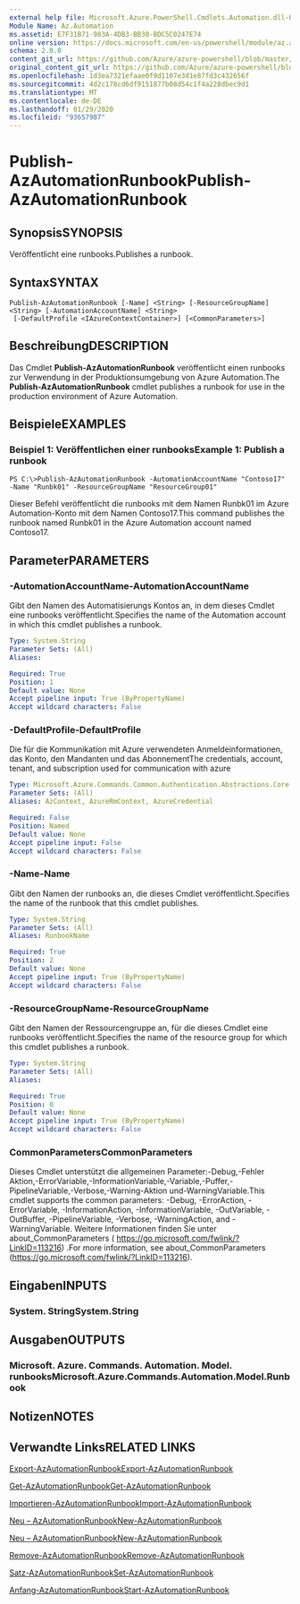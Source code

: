 ```yaml
---
external help file: Microsoft.Azure.PowerShell.Cmdlets.Automation.dll-Help.xml
Module Name: Az.Automation
ms.assetid: E7F31B71-983A-4DB3-BB30-BDC5C0247E74
online version: https://docs.microsoft.com/en-us/powershell/module/az.automation/publish-azautomationrunbook
schema: 2.0.0
content_git_url: https://github.com/Azure/azure-powershell/blob/master/src/Automation/Automation/help/Publish-AzAutomationRunbook.md
original_content_git_url: https://github.com/Azure/azure-powershell/blob/master/src/Automation/Automation/help/Publish-AzAutomationRunbook.md
ms.openlocfilehash: 1d3ea7321efaae0f9d1107e3d1e87fd3c432656f
ms.sourcegitcommit: 4d2c178cd6df9151877b08d54c1f4a228dbec9d1
ms.translationtype: MT
ms.contentlocale: de-DE
ms.lasthandoff: 01/29/2020
ms.locfileid: "93657987"
---
```

# <span data-ttu-id="03e54-101">Publish-AzAutomationRunbook</span><span class="sxs-lookup"><span data-stu-id="03e54-101">Publish-AzAutomationRunbook</span></span>

## <span data-ttu-id="03e54-102">Synopsis</span><span class="sxs-lookup"><span data-stu-id="03e54-102">SYNOPSIS</span></span>
<span data-ttu-id="03e54-103">Veröffentlicht eine runbooks.</span><span class="sxs-lookup"><span data-stu-id="03e54-103">Publishes a runbook.</span></span>

## <span data-ttu-id="03e54-104">Syntax</span><span class="sxs-lookup"><span data-stu-id="03e54-104">SYNTAX</span></span>

```
Publish-AzAutomationRunbook [-Name] <String> [-ResourceGroupName] <String> [-AutomationAccountName] <String>
 [-DefaultProfile <IAzureContextContainer>] [<CommonParameters>]
```

## <span data-ttu-id="03e54-105">Beschreibung</span><span class="sxs-lookup"><span data-stu-id="03e54-105">DESCRIPTION</span></span>
<span data-ttu-id="03e54-106">Das Cmdlet **Publish-AzAutomationRunbook** veröffentlicht einen runbooks zur Verwendung in der Produktionsumgebung von Azure Automation.</span><span class="sxs-lookup"><span data-stu-id="03e54-106">The **Publish-AzAutomationRunbook** cmdlet publishes a runbook for use in the production environment of Azure Automation.</span></span>

## <span data-ttu-id="03e54-107">Beispiele</span><span class="sxs-lookup"><span data-stu-id="03e54-107">EXAMPLES</span></span>

### <span data-ttu-id="03e54-108">Beispiel 1: Veröffentlichen einer runbooks</span><span class="sxs-lookup"><span data-stu-id="03e54-108">Example 1: Publish a runbook</span></span>
```
PS C:\>Publish-AzAutomationRunbook -AutomationAccountName "Contoso17" -Name "Runbk01" -ResourceGroupName "ResourceGroup01"
```

<span data-ttu-id="03e54-109">Dieser Befehl veröffentlicht die runbooks mit dem Namen Runbk01 im Azure Automation-Konto mit dem Namen Contoso17.</span><span class="sxs-lookup"><span data-stu-id="03e54-109">This command publishes the runbook named Runbk01 in the Azure Automation account named Contoso17.</span></span>

## <span data-ttu-id="03e54-110">Parameter</span><span class="sxs-lookup"><span data-stu-id="03e54-110">PARAMETERS</span></span>

### <span data-ttu-id="03e54-111">-AutomationAccountName</span><span class="sxs-lookup"><span data-stu-id="03e54-111">-AutomationAccountName</span></span>
<span data-ttu-id="03e54-112">Gibt den Namen des Automatisierungs Kontos an, in dem dieses Cmdlet eine runbooks veröffentlicht.</span><span class="sxs-lookup"><span data-stu-id="03e54-112">Specifies the name of the Automation account in which this cmdlet publishes a runbook.</span></span>

```yaml
Type: System.String
Parameter Sets: (All)
Aliases:

Required: True
Position: 1
Default value: None
Accept pipeline input: True (ByPropertyName)
Accept wildcard characters: False
```

### <span data-ttu-id="03e54-113">-DefaultProfile</span><span class="sxs-lookup"><span data-stu-id="03e54-113">-DefaultProfile</span></span>
<span data-ttu-id="03e54-114">Die für die Kommunikation mit Azure verwendeten Anmeldeinformationen, das Konto, den Mandanten und das Abonnement</span><span class="sxs-lookup"><span data-stu-id="03e54-114">The credentials, account, tenant, and subscription used for communication with azure</span></span>

```yaml
Type: Microsoft.Azure.Commands.Common.Authentication.Abstractions.Core.IAzureContextContainer
Parameter Sets: (All)
Aliases: AzContext, AzureRmContext, AzureCredential

Required: False
Position: Named
Default value: None
Accept pipeline input: False
Accept wildcard characters: False
```

### <span data-ttu-id="03e54-115">-Name</span><span class="sxs-lookup"><span data-stu-id="03e54-115">-Name</span></span>
<span data-ttu-id="03e54-116">Gibt den Namen der runbooks an, die dieses Cmdlet veröffentlicht.</span><span class="sxs-lookup"><span data-stu-id="03e54-116">Specifies the name of the runbook that this cmdlet publishes.</span></span>

```yaml
Type: System.String
Parameter Sets: (All)
Aliases: RunbookName

Required: True
Position: 2
Default value: None
Accept pipeline input: True (ByPropertyName)
Accept wildcard characters: False
```

### <span data-ttu-id="03e54-117">-ResourceGroupName</span><span class="sxs-lookup"><span data-stu-id="03e54-117">-ResourceGroupName</span></span>
<span data-ttu-id="03e54-118">Gibt den Namen der Ressourcengruppe an, für die dieses Cmdlet eine runbooks veröffentlicht.</span><span class="sxs-lookup"><span data-stu-id="03e54-118">Specifies the name of the resource group for which this cmdlet publishes a runbook.</span></span>

```yaml
Type: System.String
Parameter Sets: (All)
Aliases:

Required: True
Position: 0
Default value: None
Accept pipeline input: True (ByPropertyName)
Accept wildcard characters: False
```

### <span data-ttu-id="03e54-119">CommonParameters</span><span class="sxs-lookup"><span data-stu-id="03e54-119">CommonParameters</span></span>
<span data-ttu-id="03e54-120">Dieses Cmdlet unterstützt die allgemeinen Parameter:-Debug,-Fehler Aktion,-ErrorVariable,-InformationVariable,-Variable,-Puffer,-PipelineVariable,-Verbose,-Warning-Aktion und-WarningVariable.</span><span class="sxs-lookup"><span data-stu-id="03e54-120">This cmdlet supports the common parameters: -Debug, -ErrorAction, -ErrorVariable, -InformationAction, -InformationVariable, -OutVariable, -OutBuffer, -PipelineVariable, -Verbose, -WarningAction, and -WarningVariable.</span></span> <span data-ttu-id="03e54-121">Weitere Informationen finden Sie unter about_CommonParameters ( https://go.microsoft.com/fwlink/?LinkID=113216) .</span><span class="sxs-lookup"><span data-stu-id="03e54-121">For more information, see about_CommonParameters (https://go.microsoft.com/fwlink/?LinkID=113216).</span></span>

## <span data-ttu-id="03e54-122">Eingaben</span><span class="sxs-lookup"><span data-stu-id="03e54-122">INPUTS</span></span>

### <span data-ttu-id="03e54-123">System. String</span><span class="sxs-lookup"><span data-stu-id="03e54-123">System.String</span></span>

## <span data-ttu-id="03e54-124">Ausgaben</span><span class="sxs-lookup"><span data-stu-id="03e54-124">OUTPUTS</span></span>

### <span data-ttu-id="03e54-125">Microsoft. Azure. Commands. Automation. Model. runbooks</span><span class="sxs-lookup"><span data-stu-id="03e54-125">Microsoft.Azure.Commands.Automation.Model.Runbook</span></span>

## <span data-ttu-id="03e54-126">Notizen</span><span class="sxs-lookup"><span data-stu-id="03e54-126">NOTES</span></span>

## <span data-ttu-id="03e54-127">Verwandte Links</span><span class="sxs-lookup"><span data-stu-id="03e54-127">RELATED LINKS</span></span>

[<span data-ttu-id="03e54-128">Export-AzAutomationRunbook</span><span class="sxs-lookup"><span data-stu-id="03e54-128">Export-AzAutomationRunbook</span></span>](./Export-AzAutomationRunbook.md)

[<span data-ttu-id="03e54-129">Get-AzAutomationRunbook</span><span class="sxs-lookup"><span data-stu-id="03e54-129">Get-AzAutomationRunbook</span></span>](./Get-AzAutomationRunbook.md)

[<span data-ttu-id="03e54-130">Importieren-AzAutomationRunbook</span><span class="sxs-lookup"><span data-stu-id="03e54-130">Import-AzAutomationRunbook</span></span>](./Import-AzAutomationRunbook.md)

[<span data-ttu-id="03e54-131">Neu – AzAutomationRunbook</span><span class="sxs-lookup"><span data-stu-id="03e54-131">New-AzAutomationRunbook</span></span>](./New-AzAutomationRunbook.md)

[<span data-ttu-id="03e54-132">Neu – AzAutomationRunbook</span><span class="sxs-lookup"><span data-stu-id="03e54-132">New-AzAutomationRunbook</span></span>](./New-AzAutomationRunbook.md)

[<span data-ttu-id="03e54-133">Remove-AzAutomationRunbook</span><span class="sxs-lookup"><span data-stu-id="03e54-133">Remove-AzAutomationRunbook</span></span>](./Remove-AzAutomationRunbook.md)

[<span data-ttu-id="03e54-134">Satz-AzAutomationRunbook</span><span class="sxs-lookup"><span data-stu-id="03e54-134">Set-AzAutomationRunbook</span></span>](./Set-AzAutomationRunbook.md)

[<span data-ttu-id="03e54-135">Anfang-AzAutomationRunbook</span><span class="sxs-lookup"><span data-stu-id="03e54-135">Start-AzAutomationRunbook</span></span>](./Start-AzAutomationRunbook.md)


